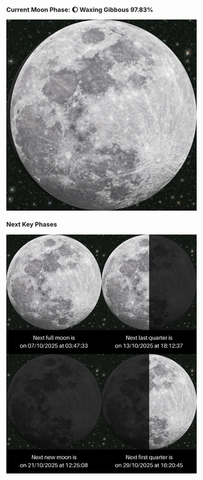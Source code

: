 ### Current Moon Phase: 🌔 Waxing Gibbous 97.83%
![Moon Phase](moonphase.png)
### Next Key Phases
![Gallery](gallery.png)